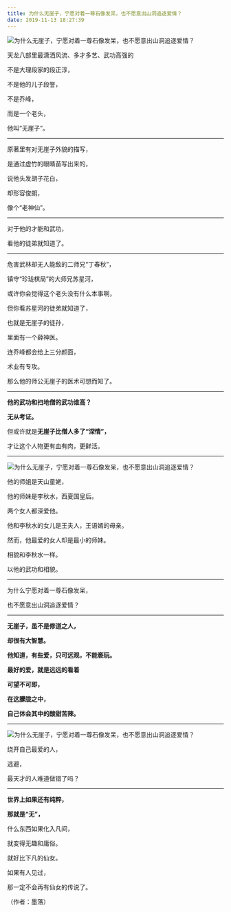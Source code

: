 ```yaml
---
title: 为什么无崖子，宁愿对着一尊石像发呆，也不愿意出山洞追逐爱情？
date: 2019-11-13 18:27:39
---
```


 ![为什么无崖子，宁愿对着一尊石像发呆，也不愿意出山洞追逐爱情？](http://p1.pstatp.com/large/5e88000310960258a37f)

 天龙八部里最潇洒风流、多才多艺、武功高强的

 不是大理段家的段正淳，

 不是他的儿子段誉，

 不是乔峰，

 而是一个老头，

 他叫“无崖子”。

--- 

 原著里有对无崖子外貌的描写，

 是通过虚竹的眼睛苗写出来的，

 说他头发胡子花白，

 却形容俊朗，

 像个“老神仙”。

--- 

 对于他的才能和武功，

 看他的徒弟就知道了。

--- 

 危害武林却无人能敌的二师兄“丁春秋”，

 镇守“珍珑棋局”的大师兄苏星河，

 或许你会觉得这个老头没有什么本事啊，

 但你看苏星河的徒弟就知道了，

 也就是无崖子的徒孙，

 里面有一个薛神医。

 连乔峰都会给上三分颜面，

 术业有专攻。

 那么他的师公无崖子的医术可想而知了。

--- 

 **他的武功和扫地僧的武功谁高？**

 **无从考证。**

 但或许就是**无崖子比僧人多了“深情”，**

 才让这个人物更有血有肉，更鲜活。

--- 

 ![为什么无崖子，宁愿对着一尊石像发呆，也不愿意出山洞追逐爱情？](http://p1.pstatp.com/large/5e8c000141bd8d51ab85)

 他的师姐是天山童姥，

 他的师妹是李秋水，西夏国皇后。

 两个女人都深爱他。

 他和李秋水的女儿是王夫人，王语嫣的母亲。

 然而，他最爱的女人却是最小的师妹。

 相貌和李秋水一样。

 以他的武功和相貌。

--- 

 为什么宁愿对着一尊石像发呆，

 也不愿意出山洞追逐爱情？

--- 

 **无崖子，虽不是修道之人，**

 **却很有大智慧。**

 **他知道，有些爱，只可远观，不能亵玩。**

 **最好的爱，就是远远的看着**

 **可望不可即，**

 **在这朦胧之中，**

 **自己体会其中的酸甜苦辣。**

--- 

 ![为什么无崖子，宁愿对着一尊石像发呆，也不愿意出山洞追逐爱情？](http://p1.pstatp.com/large/5e880003138c4f389cb8)

 绕开自己最爱的人，

 逃避，

 最天才的人难道做错了吗？

--- 

 **世界上如果还有纯粹，**

 **那就是“无”，**

 什么东西如果化入凡间，

 就变得无趣和庸俗。

 就好比下凡的仙女。

 如果有人见过，

 那一定不会再有仙女的传说了。

 （作者：墨落）
